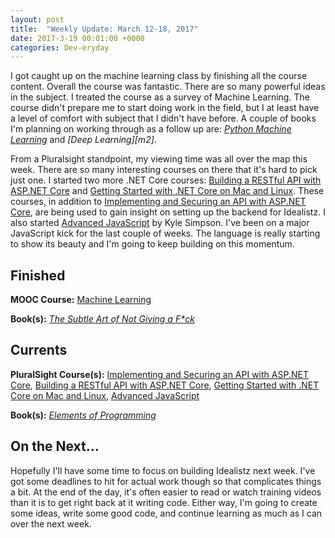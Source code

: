 ```yaml
---
layout: post
title:  "Weekly Update: March 12-18, 2017"
date: 2017-3-19 00:01:00 +0000
categories: Dev-eryday
---
```


I got caught up on the machine learning class by finishing all the course content. Overall the course was fantastic. There are so many powerful ideas in the subject. I treated the course as a survey of Machine Learning. The course didn't prepare me to start doing work in the field, but I at least have a level of comfort with subject that I didn't have before. A couple of books I'm planning on working through as a follow up are: *[Python Machine Learning][ml1]* and *[Deep Learning][m2]*.

From a Pluralsight standpoint, my viewing time was all over the map this week. There are so many interesting courses on there that it's hard to pick just one. I started two more .NET Core courses: [Building a RESTful API with ASP.NET Core][rest] and [Getting Started with .NET Core on Mac and Linux][mac]. These courses, in addition to [Implementing and Securing an API with ASP.NET Core][core], are being used to gain insight on setting up the backend for Idealistz. I also started [Advanced JavaScript][js] by Kyle Simpson. I've been on a major JavaScript kick for the last couple of weeks. The language is really starting to show its beauty and I'm going to keep building on this momentum.

Finished
--------
**MOOC Course:** [Machine Learning][ML]

**Book(s):** *[The Subtle Art of Not Giving a F*ck][subtle]*

Currents
--------
**PluralSight Course(s):** [Implementing and Securing an API with ASP.NET Core][core], [Building a RESTful API with ASP.NET Core][rest], [Getting Started with .NET Core on Mac and Linux][mac], [Advanced JavaScript][js]

**Book(s):** *[Elements of Programming][ep]*

On the Next...
--------
Hopefully I'll have some time to focus on building Idealistz next week. I've got some deadlines to hit for actual work though so that complicates things a bit. At the end of the day, it's often easier to read or watch training videos than it is to get right back at it writing code. Either way, I'm going to create some ideas, write some good code, and continue learning as much as I can over the next week. 

[VS]: https://www.visualstudio.com/en-us/news/releasenotes/vs2017-relnotes
[ML]: https://www.coursera.org/learn/machine-learning/
[IL]: http://www.idealistz.com/
[ep]: https://www.amazon.com/Elements-Programming-Alexander-Stepanov/dp/032163537X/ref=sr_1_1?ie=UTF8&qid=1486938772&sr=8-1&keywords=elements+of+programming
[core]: https://app.pluralsight.com/library/courses/aspdotnetcore-implementing-securing-api/table-of-contents
[js]: https://app.pluralsight.com/library/courses/advanced-javascript/table-of-contents
[rest]: https://app.pluralsight.com/library/courses/asp-dot-net-core-restful-api-building/table-of-contents
[mac]: https://app.pluralsight.com/library/courses/dotnet-core-mac-linux-getting-started/table-of-contents
[subtle]: https://www.amazon.com/dp/B019MMUA8S/ref=dp-kindle-redirect?_encoding=UTF8&btkr=1
[ml1]: https://www.amazon.com/Python-Machine-Learning-Sebastian-Raschka-ebook/dp/B00YSILNL0/ref=sr_1_1?ie=UTF8&qid=1489892384&sr=8-1&keywords=machine+learning
[ml2]: https://www.amazon.com/Deep-Learning-Adaptive-Computation-Machine/dp/0262035618/ref=pd_sim_14_1?_encoding=UTF8&pd_rd_i=0262035618&pd_rd_r=WXJH63FEM768S97SJS56&pd_rd_w=D3ibP&pd_rd_wg=f2oFB&psc=1&refRID=WXJH63FEM768S97SJS56